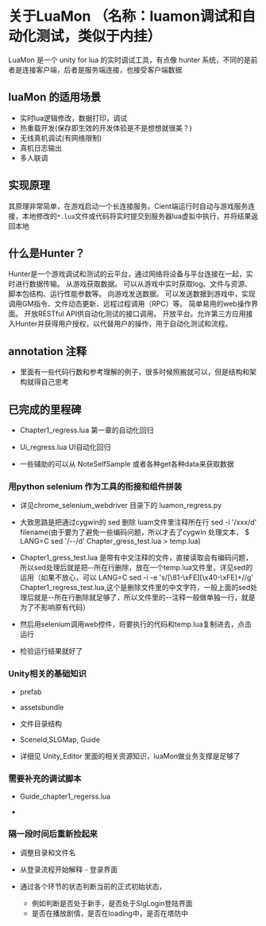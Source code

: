

# 关于LuaMon   （名称：luamon调试和自动化测试，类似于内挂）

LuaMon 是一个 unity for lua 的实时调试工具，有点像 hunter 系统，不同的是前者是连接客户端，后者是服务端连接，也接受客户端数据

## luaMon 的适用场景

- 实时lua逻辑修改，数据打印，调试
- 热重载开发(保存即生效的开发体验是不是想想就很美？)
- 无线真机调试(有网络限制)
- 真机日志输出
- 多人联调

## 实现原理
其原理非常简单，在游戏启动一个长连接服务。Cient端运行时自动与游戏服务连接，本地修改的`*.lua`文件或代码将实时提交到服务器lua虚拟中执行，并将结果返回本地


## 什么是Hunter？

Hunter是一个游戏调试和测试的云平台，通过网络将设备与平台连接在一起，实时进行数据传输。
从游戏获取数据。 可以从游戏中实时获取log、文件与资源、脚本包结构、运行性能参数等。
向游戏发送数据。 可以发送数据到游戏中，实现调用GM指令、文件动态更新、远程过程调用（RPC）等。
简单易用的web操作界面。 开放RESTful API供自动化测试的接口调用。
开放平台。允许第三方应用接入Hunter并获得用户授权，以代替用户的操作，用于自动化测试和流程。


## annotation 注释

- 里面有一些代码行数和参考理解的例子，很多时候照搬就可以，但是结构和架构就得自己思考

##  已完成的里程碑

- Chapter1_regress.lua   第一章的自动化回归

- Ui_regress.lua     UI自动化回归

- 一些辅助的可以从 NoteSelfSample 或者各种get各种data来获取数据


### 用python selenium 作为工具的衔接和组件拼装

- 详见chrome_selenium_webdriver 目录下的 luamon_regress.py

- 大致思路是把通过cygwin的 sed 删除 luam文件里注释所在行  sed -i '/xxx/d' filename(由于要为了避免一些编码问题，所以才去了cygwin 处理文本， $ LANG=C sed '/--/d' Chapter_gress_test.lua > temp.lua)

- Chapter1_gress_test.lua 是带有中文注释的文件，直接读取会有编码问题，所以sed处理后就是把--所在行删除，放在一个temp.lua文件里，详见sed的运用（如果不放心，可以 LANG=C sed -i -e 's/[\81-\xFE][\x40-\xFE]+//g' Chapter1_regress_test.lua,这个是删除文件里的中文字符，一般上面的sed处理后就是--所在行删除就足够了，所以文件里的--注释一般做单独一行，就是为了不影响原有代码）

- 然后用selenium调用web控件，将要执行的代码和temp.lua复制进去，点击运行

- 检验运行结果就好了


### Unity相关的基础知识

- prefab

- assetsbundle

- 文件目录结构

- SceneId,SLGMap, Guide

- 详细见 Unity_Editor 里面的相关资源知识，luaMon做业务支撑是足够了



### 需要补充的调试脚本

- Guide_chapter1_regerss.lua

- 

### 隔一段时间后重新捡起来

- 调整目录和文件名

- 从登录流程开始解释 - 登录界面

- 通过各个环节的状态判断当前的正式初始状态，

	- 例如判断是否处于新手，是否处于SlgLogin登陆界面
	- 是否在播放剧情，是否在loading中，是否在塔防中